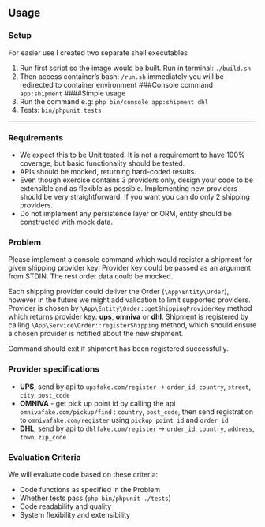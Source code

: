 ## Usage
### Setup
For easier use I created two separate shell executables
1. Run first script so the image would be built. Run in terminal: ``./build.sh``
2. Then access container’s bash: ``/run.sh`` immediately you will be redirected to container environment
###Console command ``app:shipment``
####Simple usage
1. Run the command e.g: ``php bin/console app:shipment dhl``
2. Tests: ``bin/phpunit tests``

<hr>

### Requirements
- We expect this to be Unit tested. It is not a requirement to have 100% coverage, but basic functionality should be tested.
- APIs should be mocked, returning hard-coded results.
- Even though exercise contains 3 providers only, design your code to be extensible and as flexible as possible. Implementing new providers should be very straightforward. If you want you can do only 2 shipping providers.
- Do not implement any persistence layer or ORM, entity should be constructed with mock data.

### Problem
Please implement a console command which would register a shipment for given shipping provider key. Provider key could be passed as an argument from STDIN. The rest order data could be mocked.

Each shipping provider could deliver the Order (`\App\Entity\Order`), however in the future we might add validation to limit supported providers. Provider is chosen by `\App\Entity\Order::getShippingProviderKey` method which returns provider key: __ups__, __omniva__ or __dhl__.
Shipment is registered by calling `\App\Service\Order::registerShipping` method, which should ensure a chosen provider is notified about the new shipment.

Command should exit if shipment has been registered successfully.

### Provider specifications
- **UPS**, send by api to `upsfake.com/register` -> `order_id`, `country`, `street`, `city`, `post_code`
- **OMNIVA** - get pick up point id by calling the api `omnivafake.com/pickup/find` : `country`, `post_code`, then send registration to `omnivafake.com/register` using `pickup_point_id` and `order_id`
- **DHL**, send by api to `dhlfake.com/register` -> `order_id`, `country`, `address`, `town`, `zip_code` 

### Evaluation Criteria
We will evaluate code based on these criteria:
- Code functions as specified in the Problem
- Whether tests pass (`php bin/phpunit ./tests`)
- Code readability and quality
- System flexibility and extensibility
